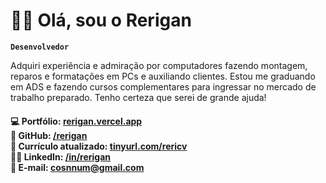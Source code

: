 
# 👨‍💻 Olá, sou o Rerigan
**`Desenvolvedor`**
<p>Adquiri experiência e admiração por computadores fazendo montagem, reparos e formatações em PCs e auxiliando clientes. Estou me graduando em ADS e fazendo cursos complementares para ingressar no mercado de trabalho preparado.
Tenho certeza que serei de grande ajuda!</p>
<div>
<p>
  <h4>
💻 Portfólio: <a href="https://rerigan.vercel.app">rerigan.vercel.app</a><br>
📂 GitHub: <a href="https://github.com/rerigan">/rerigan</a><br>
📄 Currículo atualizado: <a href="https://tinyurl.com/rericv">tinyurl.com/rericv</a><br>
👨‍💻 LinkedIn: <a href="https://www.linkedin.com/in/rerigan">/in/rerigan</a><br>
📧 E-mail: <a href="mailto:cosnnum@gmail.com">cosnnum@gmail.com</a>
  </h4>
</p>

</div>
